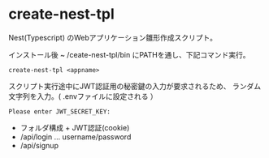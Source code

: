 # create-nest-tpl
Nest(Typescript) のWebアプリケーション雛形作成スクリプト。

インストール後 ~ /ceate-nest-tpl/bin にPATHを通し、下記コマンド実行。
```
create-nest-tpl <appname>
```

スクリプト実行途中にJWT認証用の秘密鍵の入力が要求されるため、
ランダム文字列を入力。( .envファイルに設定される ）
```
Please enter JWT_SECRET_KEY:
```

* フォルダ構成 + JWT認証(cookie)
* /api/login ... username/password
* /api/signup
